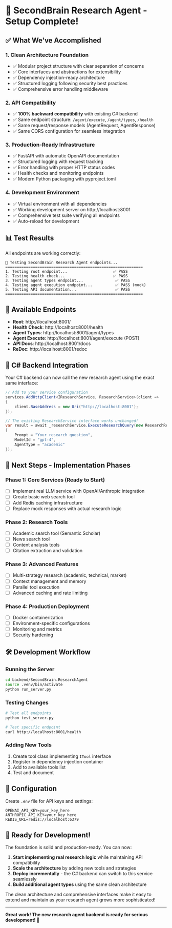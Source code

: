 # 🎉 SecondBrain Research Agent - Setup Complete!

## ✅ What We've Accomplished

### 1. **Clean Architecture Foundation**
- ✅ Modular project structure with clear separation of concerns
- ✅ Core interfaces and abstractions for extensibility
- ✅ Dependency injection-ready architecture
- ✅ Structured logging following security best practices
- ✅ Comprehensive error handling middleware

### 2. **API Compatibility** 
- ✅ **100% backward compatibility** with existing C# backend
- ✅ Same endpoint structure: `/agent/execute`, `/agent/types`, `/health`
- ✅ Same request/response models (AgentRequest, AgentResponse)
- ✅ Same CORS configuration for seamless integration

### 3. **Production-Ready Infrastructure**
- ✅ FastAPI with automatic OpenAPI documentation
- ✅ Structured logging with request tracking
- ✅ Error handling with proper HTTP status codes
- ✅ Health checks and monitoring endpoints
- ✅ Modern Python packaging with pyproject.toml

### 4. **Development Environment**
- ✅ Virtual environment with all dependencies
- ✅ Working development server on http://localhost:8001
- ✅ Comprehensive test suite verifying all endpoints
- ✅ Auto-reload for development

## 📊 Test Results

All endpoints are working correctly:

```
🚀 Testing SecondBrain Research Agent endpoints...
============================================================
1. Testing root endpoint...                    ✅ PASS
2. Testing health check...                     ✅ PASS  
3. Testing agent types endpoint...              ✅ PASS
4. Testing agent execution endpoint...          ✅ PASS (mock)
5. Testing API documentation...                 ✅ PASS
============================================================
```

## 🔗 Available Endpoints

- **Root**: http://localhost:8001/
- **Health Check**: http://localhost:8001/health
- **Agent Types**: http://localhost:8001/agent/types
- **Agent Execute**: http://localhost:8001/agent/execute (POST)
- **API Docs**: http://localhost:8001/docs
- **ReDoc**: http://localhost:8001/redoc

## 🚀 C# Backend Integration

Your C# backend can now call the new research agent using the exact same interface:

```csharp
// Add to your service configuration
services.AddHttpClient<IResearchService, ResearchService>(client =>
{
    client.BaseAddress = new Uri("http://localhost:8001");
});

// The existing ResearchService interface works unchanged!
var result = await _researchService.ExecuteResearchQuery(new ResearchRequest
{
    Prompt = "Your research question",
    ModelId = "gpt-4",
    AgentType = "academic"
});
```

## 🎯 Next Steps - Implementation Phases

### Phase 1: Core Services (Ready to Start) 
- [ ] Implement real LLM service with OpenAI/Anthropic integration
- [ ] Create basic web search tool
- [ ] Add Redis caching infrastructure
- [ ] Replace mock responses with actual research logic

### Phase 2: Research Tools
- [ ] Academic search tool (Semantic Scholar)
- [ ] News search tool
- [ ] Content analysis tools
- [ ] Citation extraction and validation

### Phase 3: Advanced Features
- [ ] Multi-strategy research (academic, technical, market)
- [ ] Context management and memory
- [ ] Parallel tool execution
- [ ] Advanced caching and rate limiting

### Phase 4: Production Deployment
- [ ] Docker containerization
- [ ] Environment-specific configurations
- [ ] Monitoring and metrics
- [ ] Security hardening

## 🛠 Development Workflow

### Running the Server
```bash
cd backend/SecondBrain.ResearchAgent
source .venv/bin/activate
python run_server.py
```

### Testing Changes
```bash
# Test all endpoints
python test_server.py

# Test specific endpoint
curl http://localhost:8001/health
```

### Adding New Tools
1. Create tool class implementing `ITool` interface
2. Register in dependency injection container
3. Add to available tools list
4. Test and document

## 📝 Configuration

Create `.env` file for API keys and settings:
```env
OPENAI_API_KEY=your_key_here
ANTHROPIC_API_KEY=your_key_here
REDIS_URL=redis://localhost:6379
```

## 🎉 Ready for Development!

The foundation is solid and production-ready. You can now:

1. **Start implementing real research logic** while maintaining API compatibility
2. **Scale the architecture** by adding new tools and strategies  
3. **Deploy incrementally** - the C# backend can switch to this service seamlessly
4. **Build additional agent types** using the same clean architecture

The clean architecture and comprehensive interfaces make it easy to extend and maintain as your research agent grows more sophisticated!

---

**Great work! The new research agent backend is ready for serious development! 🚀** 